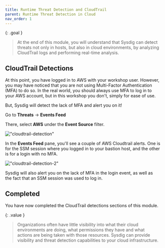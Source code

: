 ```yaml
---
title: Runtime Threat Detection and CloudTrail
parent: Runtime Threat Detection in Cloud
nav_order: 1
---
```


{: .goal }
> At the end of this module, you will understand that Sysdig can detect threats not only in hosts, but also in cloud environments, by analyzing CloudTrail logs and performing real-time analysis.

## CloudTrail Detections

At this point, you have logged in to AWS with your workshop user. However, you may have noticed that you are not using Multi-Factor Authentication (MFA) to do so. In the real world, you should always use MFA to log in to your AWS account, but in this workshop you don't, simply for ease of use.

But, Sysdig will detect the lack of MFA and alert you on it!

Go to **Threats** -> **Events Feed**

There, select **AWS** under the **Event Source** filter.

!["cloudtrail-detection"]({{site.baseurl}}/assets/images/aws-no-mfa-alert.png)

In the **Events Feed** pane, you'll see a couple of AWS Cloudtrail alerts. One is for the SSM session where you logged in to your bastion host, and the other is for a login with no MFA.

!["cloudtrail-detection-2"]({{site.baseurl}}/assets/images/aws-no-mfa-alert2.png)

Sysdig will also alert you on the lack of MFA in the login event, as well as the fact that an SSM session was used to log in.

## Completed

You have now completed the CloudTrail detections sections of this module.

{: .value }
> Organizations often have little visibility into what their cloud environments are doing, what permissions they have and what actions are being taken with those resources. Sysdig can provide visibility and threat detection capabilities to your cloud infrastructure.
